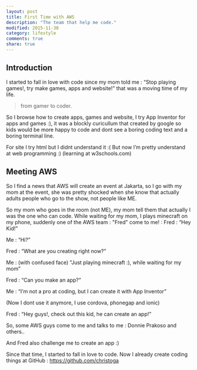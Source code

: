 ```yaml
---
layout: post
title: First Time with AWS
description: "The team that help me code."
modified: 2015-11-30
category: lifestyle
comments: true
share: true
---
```

## Introduction
I started to fall in love with code since my mom told me : “Stop playing games!, try make games, apps and website!” that was a moving time of my life.

<blockquote> from gamer to coder. </blockquote>

So I browse how to create apps, games and website, I try App Inventor for apps and games :), it was a blockly curicullum that created by google so kids would be more happy to code and dont see a boring coding text and a boring terminal line.

For site I try html but I didnt understand it :(
But now I’m pretty understand at web programming :) (learning at w3schools.com)

## Meeting AWS

So I find a news that AWS will create an event at Jakarta, so I go with my mom at the event, she was pretty shocked when she know that actually adults people who go to the show, not people like ME.

So my mom who goes in the room (not ME), my mom tell them that actually I was the one who can code.
While waiting for my mom, I plays minecraft on my phone, suddenly one of the AWS team : "Fred" come to me! :
Fred : “Hey Kid!”

Me : “Hi?”

Fred : “What are you creating right now?”

Me : (with confused face) ”Just playing minecraft :), while waiting for my mom”

Fred : “Can you make an app?”

Me : “I'm not a pro at coding, but I can create it with App Inventor” 

(Now I dont use it anymore, I use cordova, phonegap and ionic)

Fred : “Hey guys!, check out this kid, he can create an app!”

So, some AWS guys come to me and talks to me : Donnie Prakoso and others..

And Fred also challenge me to create an app :)

Since that time, I started to fall in love to code.
Now I already create coding things at GitHub : https://github.com/christoga
